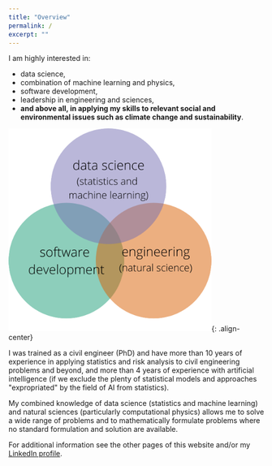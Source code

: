 ```yaml
---
title: "Overview"
permalink: /
excerpt: ""
---
```


I am highly interested in:
- data science,
- combination of machine learning and physics,
- software development,
- leadership in engineering and sciences,
- **and above all, in applying my skills to relevant social and environmental issues such as climate change and sustainability**.

<img src="/assets/images/profile_venn_diagram.png" alt="venn_diagram" width="400"/>{: .align-center}

I was trained as a civil engineer (PhD) and have more than 10 years of experience in applying statistics and risk analysis to civil engineering problems and beyond, and more than 4 years of experience with artificial intelligence (if we exclude the plenty of statistical models and approaches "expropriated" by the field of AI from statistics).

My combined knowledge of data science (statistics and machine learning) and natural sciences (particularly computational physics) allows me to solve a wide range of problems and to mathematically formulate problems where no standard formulation and solution are available.

For additional information see the other pages of this website and/or my [LinkedIn profile](https://www.linkedin.com/in/arpad-rozsas/).
